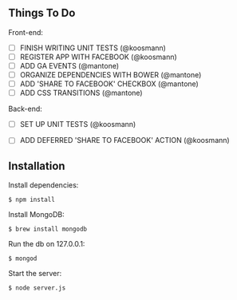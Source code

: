 ## Things To Do

Front-end:

- [ ] FINISH WRITING UNIT TESTS (@koosmann)
- [ ] REGISTER APP WITH FACEBOOK (@koosmann)
- [ ] ADD GA EVENTS (@mantone)
- [ ] ORGANIZE DEPENDENCIES WITH BOWER (@mantone)
- [ ] ADD 'SHARE TO FACEBOOK' CHECKBOX (@mantone)
- [ ] ADD CSS TRANSITIONS (@mantone)

Back-end:

- [ ] SET UP UNIT TESTS (@koosmann)
- [ ] ADD DEFERRED 'SHARE TO FACEBOOK' ACTION (@koosmann)


## Installation

Install dependencies:

	$ npm install

Install MongoDB:

	$ brew install mongodb

Run the db on 127.0.0.1:

	$ mongod

Start the server:

	$ node server.js
